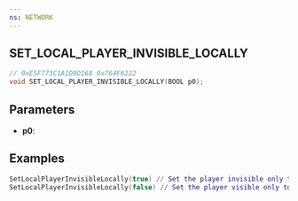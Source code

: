 ```yaml
---
ns: NETWORK
---
```

## SET_LOCAL_PLAYER_INVISIBLE_LOCALLY

```c
// 0xE5F773C1A1D9D168 0x764F6222
void SET_LOCAL_PLAYER_INVISIBLE_LOCALLY(BOOL p0);
```


## Parameters
* **p0**: 

## Examples

```lua
SetLocalPlayerInvisibleLocally(true) // Set the player invisible only to himself
SetLocalPlayerInvisibleLocally(false) // Set the player visible only to himself
```
